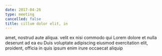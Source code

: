 ```yaml
---
date: 2017-04-26
type: meeting
cancelled: false
title: cillum dolor elit, in
---
```

amet, nostrud aute aliqua. velit ex nisi commodo qui Lorem dolore et nulla deserunt ad ea eu Duis voluptate adipiscing eiusmod exercitation elit, proident, officia in quis ipsum enim irure occaecat aliquip